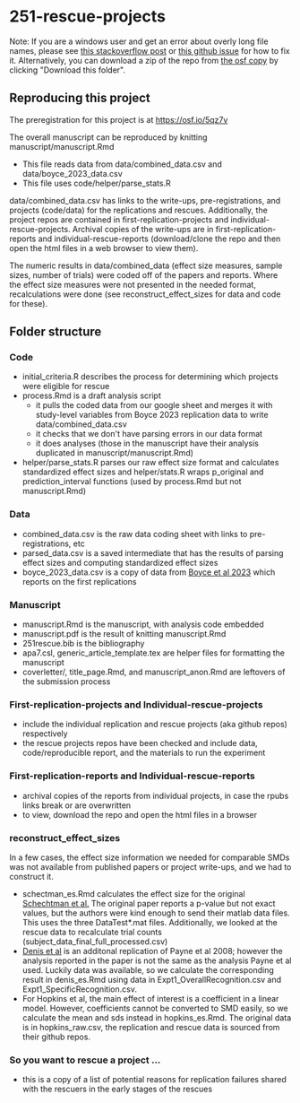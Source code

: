 # 251-rescue-projects

Note: If you are a windows user and get an error about overly long file names, please see [this stackoverflow post](https://stackoverflow.com/questions/22575662/filename-too-long-in-git-for-windows) or [this github issue](https://github.com/desktop/desktop/issues/17882) for how to fix it. Alternatively, you can download a zip of the repo from [the osf copy](https://osf.io/cyk5w/files/github) by clicking "Download this folder".

## Reproducing this project
The preregistration for this project is at https://osf.io/5qz7v

The overall manuscript can be reproduced by knitting manuscript/manuscript.Rmd
* This file reads data from data/combined_data.csv and data/boyce_2023_data.csv
* This file uses code/helper/parse_stats.R 

data/combined_data.csv has links to the write-ups, pre-registrations, and projects (code/data) for the replications and rescues. Additionally, the project repos are contained in first-replication-projects and individual-rescue-projects. Archival copies of the write-ups are in first-replication-reports and individual-rescue-reports (download/clone the repo and then open the html files in a web browser to view them). 

The numeric results in data/combined_data (effect size measures, sample sizes, number of trials) were coded off of the papers and reports. Where the effect size measures were not presented in the needed format, recalculations were done (see reconstruct_effect_sizes for data and code for these). 

## Folder structure

### Code
* initial_criteria.R describes the process for determining which projects were eligible for rescue
* process.Rmd is a draft analysis script
	* it pulls the coded data from our google sheet and merges it with study-level variables from Boyce 2023 replication data to write data/combined_data.csv 
	* it checks that we don't have parsing errors in our data format
	* it does analyses (those in the manuscript have their analysis duplicated in manuscript/manuscript.Rmd)
* helper/parse_stats.R parses our raw effect size format and calculates standardized effect sizes  and helper/stats.R wraps p_original and prediction_interval functions (used by process.Rmd but not manuscript.Rmd)

### Data
* combined_data.csv is the raw data coding sheet with links to pre-registrations, etc
* parsed_data.csv is a saved intermediate that has the results of parsing effect sizes and computing standardized effect sizes
* boyce_2023_data.csv is a copy of data from [Boyce et al 2023](https://royalsocietypublishing.org/doi/full/10.1098/rsos.231240) which reports on the first replications

### Manuscript
* manuscript.Rmd is the manuscript, with analysis code embedded
* manuscript.pdf is the result of knitting manuscript.Rmd
* 251rescue.bib is the bibliography
* apa7.csl, generic_article_template.tex are helper files for formatting the manuscript
* coverletter/, title_page.Rmd, and manuscript_anon.Rmd are leftovers of the submission process

### First-replication-projects and Individual-rescue-projects
* include the individual replication and rescue projects (aka github repos) respectively
* the rescue projects repos have been checked and include data, code/reproducible report, and the materials to run the experiment

### First-replication-reports and Individual-rescue-reports
* archival copies of the reports from individual projects, in case the rpubs links break or are overwritten
* to view, download the repo and open the html files in a browser

### reconstruct_effect_sizes 
In a few cases, the effect size information we needed for comparable SMDs was not available from published papers or project write-ups, and we had to construct it.
* schectman_es.Rmd calculates the effect size for the original [Schechtman et al.](https://www.ncbi.nlm.nih.gov/pmc/articles/PMC6634660/) The original paper reports a p-value but not exact values, but the authors were kind enough to send their matlab data files.
This uses the three DataTest*.mat files.  Additionally, we looked at the rescue data to recalculate trial counts (subject_data_final_full_processed.csv)
* [Denis et al](https://www.pnas.org/doi/pdf/10.1073/pnas.2202657119) is an additonal replication of Payne et al 2008; however the analysis reported in the paper is not the same as the analysis Payne et al used. Luckily data was available, so we calculate the corresponding result in denis_es.Rmd using data in Expt1_OverallRecognition.csv and Expt1_SpecificRecognition.csv. 
* For Hopkins et al, the main effect of interest is a coefficient in a linear model. However, coefficients cannot be converted to SMD easily, so we calculate the mean and sds instead in hopkins_es.Rmd. The original data is in hopkins_raw.csv, the replication and rescue data is sourced from their github repos. 

### So you want to rescue a project ...
* this is a copy of a list of potential reasons for replication failures shared with the rescuers in the early stages of the rescues


